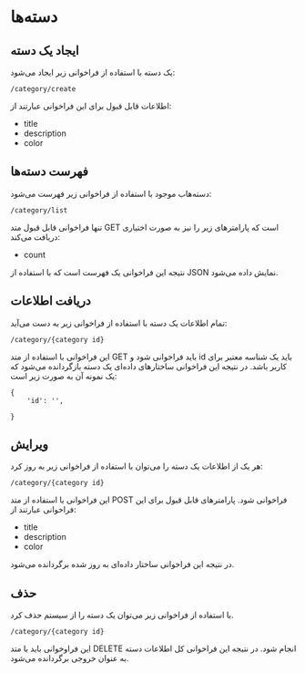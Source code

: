 # دسته‌ها


## ایجاد یک دسته


یک دسته با استفاده از فراخوانی زیر ایجاد می‌شود:

	/category/create
	
اطلاعات قابل قبول برای این فراخوانی عبارتند از:

- title
- description
- color


## فهرست دسته‌ها

دسته‌هاب موجود با استفاده از فراخوانی زیر فهرست می‌شود:

	/category/list

تنها فراخوانی قابل قبول متد GET است که پارامترهای زیر را نیز به صورت اختیاری دریافت می‌کند:

- count

نتیجه این فراخوانی یک فهرست است که با استفاده از JSON‌ نمایش داده می‌شود.


## دریافت اطلاعات

تمام اطلاعات یک دسته با استفاده از فراخوانی زیر به دست می‌آید:

	/category/{category id}

این فراخوانی با استفاده از متد GET باید فراخوانی شود و id باید یک شناسه معتبر برای کاربر باشد. در نتیجه این فراخوانی ساختارهای داده‌ای یک دسته بازگردانده می‌شود که یک نمونه آن به صورت زیر است:

	{
		'id': '',
		
	}

## ویرایش

هر یک از اطلاعات یک دسته را می‌توان با استفاده از فراخوانی زیر به روز کرد:

	/category/{category id}

این فراخوانی با استفاده از متد POST فراخوانی شود. پارامترهای قابل قبول برای این فراخوانی عبارتند از:

- title
- description
- color

در نتیجه این فراخوانی ساختار داده‌ای به روز شده برگردانده می‌شود.

## حذف

با استفاده از فراخوانی زیر می‌توان یک دسته را از سیستم حذف کرد.

	/category/{category id}

این فراوخوانی باید با متد DELETE انجام شود. در نتیجه این فراخوانی کل اطلاعات دسته به عنوان خروجی برگردانده می‌شود.
